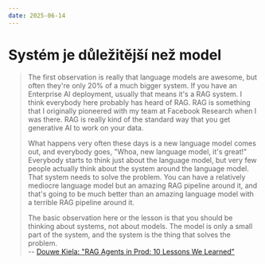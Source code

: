 ```yaml
---
date: 2025-06-14
---
```


# Systém je důležitější než model

> The first observation is really that language models are awesome, but often they're only 20% of a much bigger system. If you have an Enterprise AI deployment, usually that means it's a RAG system. I think everybody here probably has heard of RAG. RAG is something that I originally pioneered with my team at Facebook Research when I was there. RAG is really kind of the standard way that you get generative AI to work on your data.
>
> What happens very often these days is a new language model comes out, and everybody goes, "Whoa, new language model, it's great!" Everybody starts to think just about the language model, but very few people actually think about the system around the language model. That system needs to solve the problem. You can have a relatively mediocre language model but an amazing RAG pipeline around it, and that's going to be much better than an amazing language model with a terrible RAG pipeline around it.
>
> The basic observation here or the lesson is that you should be thinking about systems, not about models. The model is only a small part of the system, and the system is the thing that solves the problem.  
-- [Douwe Kiela: "RAG Agents in Prod: 10 Lessons We Learned"](https://www.youtube.com/watch?v=kPL-6-9MVyA)
